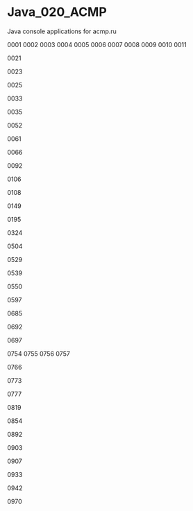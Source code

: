 # Java_020_ACMP
Java console applications for acmp.ru

0001
0002
0003
0004
0005
0006
0007
0008
0009
0010
0011

0021

0023

0025

0033

0035

0052

0061

0066

0092

0106

0108

0149

0195

0324

0504

0529

0539

0550

0597

0685

0692

0697

0754
0755
0756
0757

0766

0773

0777

0819

0854

0892

0903

0907

0933

0942

0970